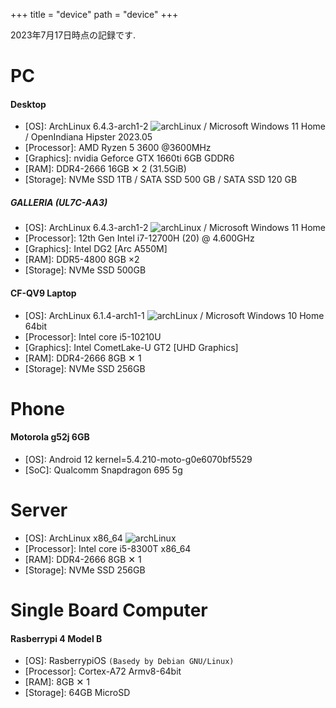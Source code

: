 +++
title = "device"
path = "device"
+++

2023年7月17日時点の記録です.

# PC

#### Desktop

- [OS]: ArchLinux 6.4.3-arch1-2 ![archLinux](/arch8015linux.png) / Microsoft Windows 11 Home / OpenIndiana Hipster 2023.05
- [Processor]: AMD Ryzen 5 3600 @3600MHz
- [Graphics]: nvidia Geforce GTX 1660ti 6GB GDDR6
- [RAM]: DDR4-2666 16GB ✕ 2 (31.5GiB)
- [Storage]: NVMe SSD 1TB / SATA SSD 500 GB / SATA SSD 120 GB

##### GALLERIA (UL7C-AA3)
- [OS]: ArchLinux 6.4.3-arch1-2 ![archLinux](/arch8015linux.png) / Microsoft Windows 11 Home
- [Processor]: 12th Gen Intel i7-12700H (20) @ 4.600GHz
- [Graphics]: Intel DG2 [Arc A550M]
- [RAM]: DDR5-4800 8GB ×2
- [Storage]: NVMe SSD 500GB

#### CF-QV9 Laptop
- [OS]: ArchLinux 6.1.4-arch1-1 ![archLinux](/arch8015linux.png) / Microsoft Windows 10 Home 64bit
- [Processor]: Intel core i5-10210U
- [Graphics]: Intel CometLake-U GT2 [UHD Graphics]
- [RAM]: DDR4-2666 8GB ✕ 1
- [Storage]: NVMe SSD 256GB

# Phone
#### Motorola g52j 6GB
- [OS]: Android 12 kernel=5.4.210-moto-g0e6070bf5529 
- [SoC]: Qualcomm Snapdragon 695 5g


# Server

- [OS]: ArchLinux x86_64 ![archLinux](/arch8015linux.png)
- [Processor]: Intel core i5-8300T x86_64
- [RAM]: DDR4-2666 8GB ✕ 1
- [Storage]: NVMe SSD  256GB

# Single Board Computer

#### Rasberrypi 4 Model B

- [OS]: RasberrypiOS `(Basedy by Debian GNU/Linux)`
- [Processor]: Cortex-A72 Armv8-64bit
- [RAM]: 8GB ✕ 1
- [Storage]: 64GB MicroSD


